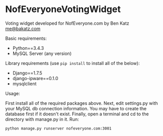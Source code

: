 # NofEveryoneVotingWidget
Voting widget developed for NofEveryone.com by Ben Katz <me@bakatz.com>

Basic requirements:
* Python==3.4.3
* MySQL Server (any version)

Library requirements (use `pip install` to install all of the below):
* Django==1.7.5
* django-ipware==0.1.0
* mysqlclient

Usage:

First install all of the required packages above. Next, edit settings.py with your MySQL db connection information. You may have to create the database first if it doesn't exist.  Finally, open a terminal and cd to the directory with manage.py in it. Run: 

`python manage.py runserver nofeveryone.com:3001`
